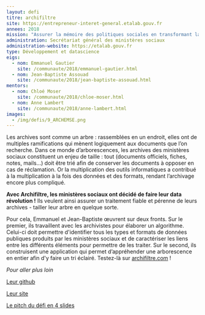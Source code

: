 ```yaml
---
layout: defi
titre: archifiltre
site: https://entrepreneur-interet-general.etalab.gouv.fr
annees: 2018
mission: "Assurer la mémoire des politiques sociales en transformant la gestion des archives"
administration: Secrétariat général des ministères sociaux
administration-website: https://etalab.gouv.fr
type: Développement et datascience
eigs:
  - nom: Emmanuel Gautier
	site: /communaute/2018/emmanuel-gautier.html
  - nom: Jean-Baptiste Assouad
	site: /communaute/2018/jean-baptiste-assouad.html
mentors: 
  - nom: Chloé Moser
	site: /communaute/2018/chloe-moser.html
  - nom: Anne Lambert
	site: /communaute/2018/anne-lambert.html
images:
  - /img/defis/9_ARCHEMSE.png
---
```


Les archives sont comme un arbre : rassemblées en un endroit, 
elles ont de multiples ramifications qui mènent logiquement 
aux documents que l’on recherche. Dans ce monde d’arborescences,
les archives des ministères sociaux constituent un enjeu de 
taille : tout (documents officiels, fiches, notes, mails…) 
doit être trié afin de conserver les documents à opposer 
en cas de réclamation. Or la multiplication des outils 
informatiques a contribué à la multiplication à la fois 
des données et des formats, rendant l’archivage encore 
plus compliqué. 

**Avec Archifiltre, les ministères sociaux ont décidé de faire leur data
révolution !** Ils veulent ainsi assurer un traitement fiable et pérenne
de leurs archives - tailler leur arbre en quelque sorte.

Pour cela, Emmanuel et Jean-Baptiste œuvrent sur deux fronts. Sur 
le premier, ils travaillent avec les archivistes pour élaborer un 
algorithme. Celui-ci doit permettre d'identifier tous les types et 
formats de données publiques produits par les 
ministères sociaux et de caractériser les liens entre les 
différents éléments pour permettre de les traiter.  Sur le second, 
ils construisent une application  qui permet d’appréhender une 
arborescence en entier afin d'y faire un tri éclairé. 
Testez-là sur [archifiltre.com](https://archifiltre.com/) !


_Pour aller plus loin_

[Leur github](https://github.com/jeanbaptisteassouad/cheapExp) 

[Leur site](http://archifiltre.com/)

[Le pitch du défi en 4 slides](https://www.slideshare.net/secret/5n0tdCSCops9Zw)
